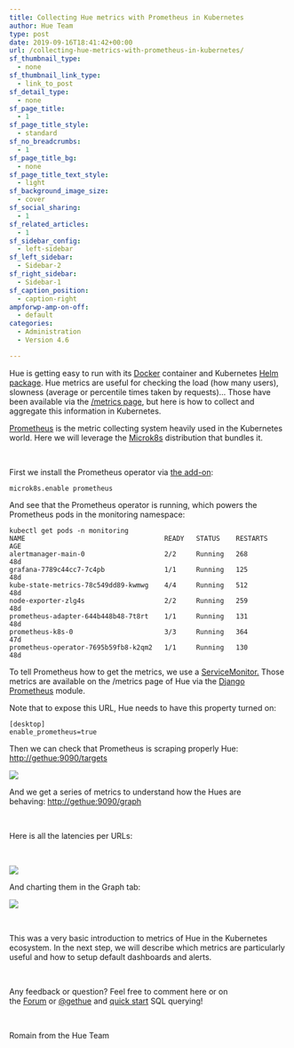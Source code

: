 ```yaml
---
title: Collecting Hue metrics with Prometheus in Kubernetes
author: Hue Team
type: post
date: 2019-09-16T18:41:42+00:00
url: /collecting-hue-metrics-with-prometheus-in-kubernetes/
sf_thumbnail_type:
  - none
sf_thumbnail_link_type:
  - link_to_post
sf_detail_type:
  - none
sf_page_title:
  - 1
sf_page_title_style:
  - standard
sf_no_breadcrumbs:
  - 1
sf_page_title_bg:
  - none
sf_page_title_text_style:
  - light
sf_background_image_size:
  - cover
sf_social_sharing:
  - 1
sf_related_articles:
  - 1
sf_sidebar_config:
  - left-sidebar
sf_left_sidebar:
  - Sidebar-2
sf_right_sidebar:
  - Sidebar-1
sf_caption_position:
  - caption-right
ampforwp-amp-on-off:
  - default
categories:
  - Administration
  - Version 4.6

---
```

Hue is getting easy to run with its [Docker][1] container and Kubernetes [Helm package][2]. Hue metrics are useful for checking the load (how many users), slowness (average or percentile times taken by requests)&#8230; Those have been available via the [/metrics page][3], but here is how to collect and aggregate this information in Kubernetes.

[Prometheus][4] is the metric collecting system heavily used in the Kubernetes world. Here we will leverage the [Microk8s][5] distribution that bundles it.

&nbsp;

First we install the Prometheus operator via [the add-on][6]:

<pre><code class="bash">microk8s.enable prometheus
</code></pre>

And see that the Prometheus operator is running, which powers the Prometheus pods in the monitoring namespace:

<pre><code class="bash">kubectl get pods -n monitoring
NAME                                   READY   STATUS    RESTARTS   AGE
alertmanager-main-0                    2/2     Running   268        48d
grafana-7789c44cc7-7c4pb               1/1     Running   125        48d
kube-state-metrics-78c549dd89-kwmwg    4/4     Running   512        48d
node-exporter-zlg4s                    2/2     Running   259        48d
prometheus-adapter-644b448b48-7t8rt    1/1     Running   131        48d
prometheus-k8s-0                       3/3     Running   364        47d
prometheus-operator-7695b59fb8-k2qm2   1/1     Running   130        48d
</code></pre>

To tell Prometheus how to get the metrics, we use a [ServiceMonitor.][7] Those metrics are available on the /metrics page of Hue via the [Django Prometheus][8] module.

Note that to expose this URL, Hue needs to have this property turned on:

<pre><code class="bash">[desktop]
enable_prometheus=true
</code></pre>

Then we can check that Prometheus is scraping properly Hue: <http://gethue:9090/targets>

<a href="https://cdn.gethue.com/uploads/2019/09/prometheus_targets.png"><img src="https://cdn.gethue.com/uploads/2019/09/prometheus_targets.png" /></a>

<div>
  And we get a series of metrics to understand how the Hues are behaving: <a href="http://gethue:9090/graph">http://gethue:9090/graph</a>
</div>

&nbsp;

<div>
  Here is all the latencies per URLs:
</div>

&nbsp;

<a href="https://cdn.gethue.com/uploads/2019/09/prometheus_graph.png"><img src="https://cdn.gethue.com/uploads/2019/09/prometheus_graph.png" /></a>

And charting them in the Graph tab:

<a href="https://cdn.gethue.com/uploads/2019/09/prometheus_graph_chart.png"><img src="https://cdn.gethue.com/uploads/2019/09/prometheus_graph_chart.png" /></a>

&nbsp;

<div>
  This was a very basic introduction to metrics of Hue in the Kubernetes ecosystem. In the next step, we will describe which metrics are particularly useful and how to setup default dashboards and alerts.
</div>

&nbsp;

<div>
  Any feedback or question? Feel free to comment here or on the <a href="https://discourse.gethue.com/">Forum</a> or <a href="https://twitter.com/gethue">@gethue</a> and <a href="https://docs.gethue.com/latest/quickstart/">quick start</a> SQL querying!
</div>

&nbsp;

<div>
  Romain from the Hue Team
</div>

<div>
</div>

 [1]: https://github.com/cloudera/hue/tree/master/tools/docker
 [2]: https://github.com/cloudera/hue/tree/master/tools/kubernetes
 [3]: https://gethue.com/easier-administration-of-hue-with-the-new-threads-and-metrics-pages/
 [4]: https://prometheus.io
 [5]: https://microk8s.io
 [6]: https://microk8s.io/docs/#kubernetes-add-ons
 [7]: https://github.com/cloudera/hue/blob/master/tools/kubernetes/helm/hue/templates/servicemonitor-hue.yaml
 [8]: https://github.com/korfuri/django-prometheus
 [9]: https://cdn.gethue.com/uploads/2019/09/prometheus_targets.png
 [10]: https://cdn.gethue.com/uploads/2019/09/prometheus_graph.png
 [11]: https://cdn.gethue.com/uploads/2019/09/prometheus_graph_chart.png

